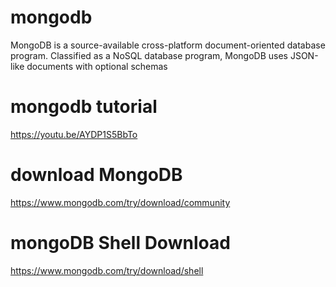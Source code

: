 # mongodb
MongoDB is a source-available cross-platform document-oriented database program. Classified as a NoSQL database program, MongoDB uses JSON-like documents with optional schemas

# mongodb tutorial
<a href="https://youtu.be/AYDP1S5BbTo">https://youtu.be/AYDP1S5BbTo</a>

# download MongoDB
<a href="https://www.mongodb.com/try/download/community">https://www.mongodb.com/try/download/community</a>

# mongoDB Shell Download
<a href="https://www.mongodb.com/try/download/shell">https://www.mongodb.com/try/download/shell</a>

